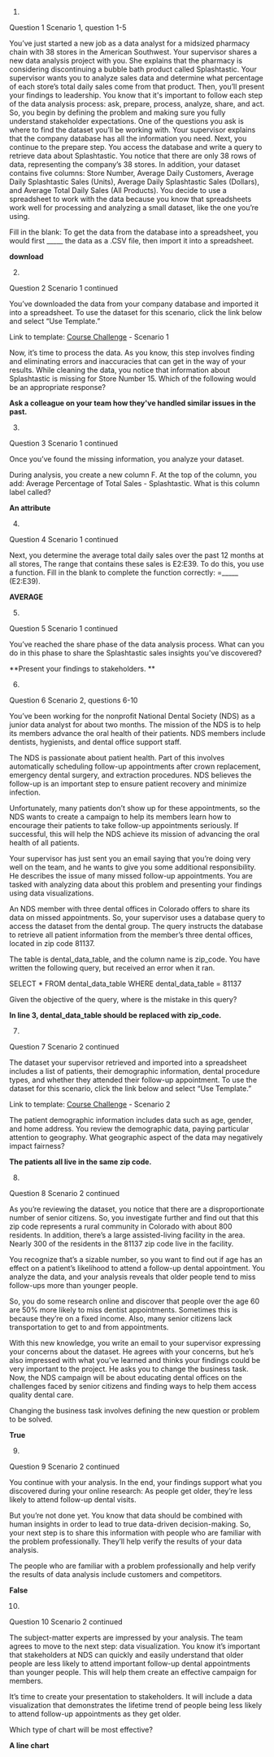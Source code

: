 1.
Question 1
Scenario 1, question 1-5

You’ve just started a new job as a data analyst for a midsized pharmacy chain with 38 stores in the American Southwest. Your supervisor shares a new data analysis project with you. She explains that the pharmacy is considering discontinuing a bubble bath product called Splashtastic. Your supervisor wants you to analyze sales data and determine what percentage of each store’s total daily sales come from that product. Then, you’ll present your findings to leadership. You know that it's important to follow each step of the data analysis process: ask, prepare, process, analyze, share, and act. So, you begin by defining the problem and making sure you fully understand stakeholder expectations. One of the questions you ask is where to find the dataset you’ll be working with. Your supervisor explains that the company database has all the information you need. 
Next, you continue to the prepare step. You access the database and write a query to retrieve data about Splashtastic. You notice that there are only 38 rows of data, representing the company’s 38 stores. In addition, your dataset contains five columns: Store Number, Average Daily Customers, Average Daily Splashtastic Sales (Units), Average Daily Splashtastic Sales (Dollars), and Average Total Daily Sales (All Products). You decide to use a spreadsheet to work with the data because you know that spreadsheets work well for processing and analyzing a small dataset, like the one you’re using. 

Fill in the blank: To get the data from the database into a spreadsheet, you would first _____ the data as a .CSV file, then import it into a spreadsheet.

**download**


2.
Question 2
Scenario 1 continued

You’ve downloaded the data from your company database and imported it into a spreadsheet. To use the dataset for this scenario, click the link below and select “Use Template.” 

Link to template: [Course Challenge](https://docs.google.com/spreadsheets/d/1pIiGuiZ8SZ2xNfXHEIIb5gpX1NNOuKAUbaqtmPh1GUY/template/preview?resourcekey=0-p4GIOWHIaC6wZTvc9HZzyA#gid=0) - Scenario 1


Now, it’s time to process the data. As you know, this step involves finding and eliminating errors and inaccuracies that can get in the way of your results. While cleaning the data, you notice that information about Splashtastic is missing for Store Number 15. Which of the following would be an appropriate response?


**Ask a colleague on your team how they've handled similar issues in the past.**

3.
Question 3
Scenario 1 continued

Once you’ve found the missing information, you analyze your dataset. 

During analysis, you create a new column F. At the top of the column, you add: Average Percentage of Total Sales - Splashtastic. What is this column label called?

**An attribute**


4.
Question 4
Scenario 1 continued

Next, you determine the average total daily sales over the past 12 months at all stores, The range that contains these sales is E2:E39. To do this, you use a function. Fill in the blank to complete the function correctly: =_____ (E2:E39). 

**AVERAGE**


5.
Question 5
Scenario 1 continued

You’ve reached the share phase of the data analysis process. What can you do in this phase to share the Splashtastic sales insights you've discovered?


**Present your findings to stakeholders. **


6.
Question 6
Scenario 2, questions 6-10

You’ve been working for the nonprofit National Dental Society (NDS) as a junior data analyst for about two months. The mission of the NDS is to help its members advance the oral health of their patients. NDS members include dentists, hygienists, and dental office support staff. 

The NDS is passionate about patient health. Part of this involves automatically scheduling follow-up appointments after crown replacement, emergency dental surgery, and extraction procedures. NDS believes the follow-up is an important step to ensure patient recovery and minimize infection. 

Unfortunately, many patients don’t show up for these appointments, so the NDS wants to create a campaign to help its members learn how to encourage their patients to take follow-up appointments seriously. If successful, this will help the NDS achieve its mission of advancing the oral health of all patients. 

Your supervisor has just sent you an email saying that you’re doing very well on the team, and he wants to give you some additional responsibility. He describes the issue of many missed follow-up appointments. You are tasked with analyzing data about this problem and presenting your findings using data visualizations. 

An NDS member with three dental offices in Colorado offers to share its data on missed appointments. So, your supervisor uses a database query to access the dataset from the dental group. The query instructs the database to retrieve all patient information from the member’s three dental offices, located in zip code 81137.

The table is dental_data_table, and the column name is zip_code. You have written the following query, but received an error when it ran.

SELECT *
FROM dental_data_table
WHERE dental_data_table = 81137

Given the objective of the query, where is the mistake in this query?


**In line 3, dental_data_table should be replaced with zip_code.**


7.
Question 7
Scenario 2 continued

The dataset your supervisor retrieved and imported into a spreadsheet includes a list of patients, their demographic information, dental procedure types, and whether they attended their follow-up appointment. To use the dataset for this scenario, click the link below and select “Use Template.”

Link to template: [Course Challenge](https://docs.google.com/spreadsheets/d/1tXJvXgUP58iYYSW6tBfiGMD5lJFOgHXvHx2EdDOCxnA/template/preview?resourcekey=0-Ha_b6RzKHJFYElJN20NOyg#gid=0) - Scenario 2


The patient demographic information includes data such as age, gender, and home address. You review the demographic data, paying particular attention to geography. What geographic aspect of the data may negatively impact fairness?

**The patients all live in the same zip code.**


8.
Question 8
Scenario 2 continued

As you’re reviewing the dataset, you notice that there are a disproportionate number of senior citizens. So, you investigate further and find out that this zip code represents a rural community in Colorado with about 800 residents. In addition, there’s a large assisted-living facility in the area. Nearly 300 of the residents in the 81137 zip code live in the facility. 

You recognize that’s a sizable number, so you want to find out if age has an effect on a patient’s likelihood to attend a follow-up dental appointment. You analyze the data, and your analysis reveals that older people tend to miss follow-ups more than younger people. 

So, you do some research online and discover that people over the age 60 are 50% more likely to miss dentist appointments. Sometimes this is because they’re on a fixed income. Also, many senior citizens lack transportation to get to and from appointments. 

With this new knowledge, you write an email to your supervisor expressing your concerns about the dataset. He agrees with your concerns, but he’s also impressed with what you’ve learned and thinks your findings could be very important to the project. He asks you to change the business task. Now, the NDS campaign will be about educating dental offices on the challenges faced by senior citizens and finding ways to help them access quality dental care. 

Changing the business task involves defining the new question or problem to be solved.

**True**


9.
Question 9
Scenario 2 continued

You continue with your analysis. In the end, your findings support what you discovered during your online research: As people get older, they’re less likely to attend follow-up dental visits. 

But you’re not done yet. You know that data should be combined with human insights in order to lead to true data-driven decision-making. So, your next step is to share this information with people who are familiar with the problem professionally. They’ll help verify the results of your data analysis.

The people who are familiar with a problem professionally and help verify the results of data analysis include customers and competitors.


**False**

10.
Question 10
Scenario 2 continued

The subject-matter experts are impressed by your analysis. The team agrees to move to the next step: data visualization. You know it’s important that stakeholders at NDS can quickly and easily understand that older people are less likely to attend important follow-up dental appointments than younger people. This will help them create an effective campaign for members.

It’s time to create your presentation to stakeholders. It will include a data visualization that demonstrates the lifetime trend of people being less likely to attend follow-up appointments as they get older.

Which type of chart will be most effective?


**A line chart**
